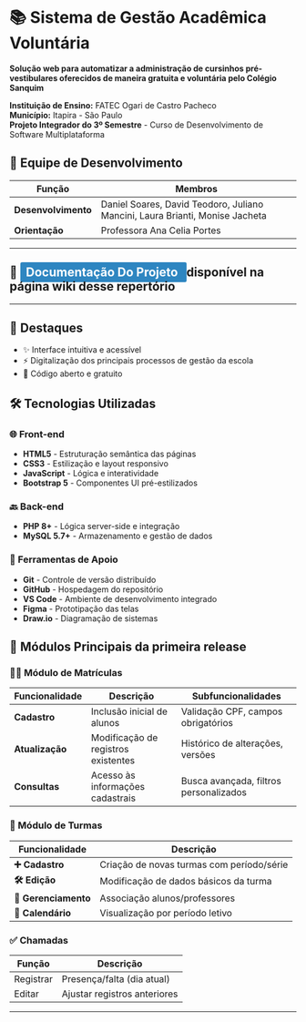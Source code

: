 # 📚 Sistema de Gestão Acadêmica Voluntária

**Solução web para automatizar a administração de cursinhos pré-vestibulares oferecidos de maneira gratuita e voluntária pelo Colégio Sanquim**

**Instituição de Ensino:** FATEC Ogari de Castro Pacheco  
**Município:** Itapira - São Paulo  
**Projeto Integrador do 3º Semestre** - Curso de Desenvolvimento de Software Multiplataforma

## 👥 Equipe de Desenvolvimento

| Função          | Membros                              |
|-----------------|--------------------------------------|
| **Desenvolvimento** | Daniel Soares, David Teodoro, Juliano Mancini, Laura Brianti, Monise Jacheta |
| **Orientação**  | Professora Ana Celia Portes              |

---
## 📄 <a href="https://github.com/Juuliano-mancin/ProjetoIntegradorTerceiroSemestre/wiki" target="_blank" style="padding: 5px 10px; background-color: #2E86C1; color: white; border-radius: 3px; text-decoration: none;">Documentação Do Projeto </a> disponível na página wiki desse repertório
---

## 🌟 Destaques  
- ✨ Interface intuitiva e acessível
- ⚡ Digitalização dos principais processos de gestão da escola  
- 💙 Código aberto e gratuito

## 🛠 Tecnologias Utilizadas  

### 🌐 Front-end  
- **HTML5** - Estruturação semântica das páginas  
- **CSS3** - Estilização e layout responsivo  
- **JavaScript** - Lógica e interatividade  
- **Bootstrap 5** - Componentes UI pré-estilizados  

### 🔙 Back-end  
- **PHP 8+** - Lógica server-side e integração  
- **MySQL 5.7+** - Armazenamento e gestão de dados  

### 🔧 Ferramentas de Apoio  
- **Git** - Controle de versão distribuído  
- **GitHub** - Hospedagem do repositório  
- **VS Code** - Ambiente de desenvolvimento integrado  
- **Figma** - Prototipação das telas  
- **Draw.io** - Diagramação de sistemas  

## 🧩 Módulos Principais da primeira release

### 👨‍🎓 Módulo de Matrículas

| Funcionalidade       | Descrição                                 | Subfuncionalidades                          |
|----------------------|-------------------------------------------|---------------------------------------------|
| **Cadastro**         | Inclusão inicial de alunos                | Validação CPF, campos obrigatórios          |
| **Atualização**      | Modificação de registros existentes       | Histórico de alterações, versões            |
| **Consultas**        | Acesso às informações cadastrais          | Busca avançada, filtros personalizados      |

### 🏫 Módulo de Turmas  

| Funcionalidade       | Descrição                                  |
|----------------------|-------------------------------------------|
| **➕ Cadastro**       | Criação de novas turmas com período/série |
| **🛠 Edição**         | Modificação de dados básicos da turma     |
| **👥 Gerenciamento**  | Associação alunos/professores             |
| **📅 Calendário**     | Visualização por período letivo           |

### ✅ Chamadas

| Função       | Descrição                     |
|--------------|-------------------------------|
| Registrar    | Presença/falta (dia atual)    |
| Editar       | Ajustar registros anteriores  |

---
